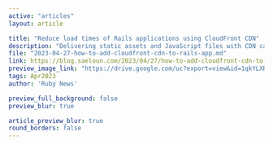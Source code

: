 ```yaml
---
active: "articles"
layout: article

title: "Reduce load times of Rails applications using CloudFront CDN"
description: "Delivering static assets and JavaScript files with CDN can significantly improve the performance of our Rails application, resulting in faster load times and a better user experience."
file: "2023-04-27-how-to-add-cloudfront-cdn-to-rails-app.md"
link: https://blog.saeloun.com/2023/04/27/how-to-add-cloudfront-cdn-to-rails-app 
preview_image_link: "https://drive.google.com/uc?export=view&id=1qkYLXR0OOqsOsdu4NtDXYEzHbKlM1SK7"
tags: Apr2023
author: 'Ruby News'

preview_full_background: false
preview_blur: true

article_preview_blur: true
round_borders: false
---
```

